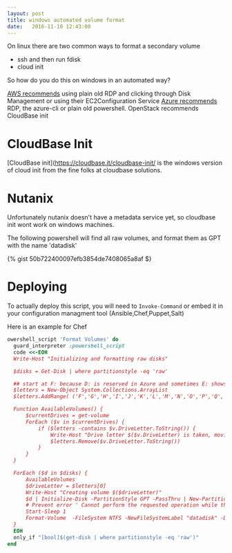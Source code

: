 ```yaml
---
layout: post
title: windows automated volume format
date:   2016-11-10 12:43:00
---
```


On linux there are two common ways to format a secondary volume

- ssh and then run fdisk
- cloud init

So how do you do this on windows in an automated way? 

[AWS recommends](http://docs.aws.amazon.com/AWSEC2/latest/WindowsGuide/ebs-using-volumes.html) using plain old RDP and clicking through Disk Management or using their EC2Configuration Service 
[Azure recommends](https://azure.microsoft.com/en-us/documentation/articles/virtual-machines-windows-classic-attach-disk/) RDP, the azure-cli or plain old powershell. 
OpenStack recommends CloudBase init

# CloudBase Init

[CloudBase init](https://cloudbase.it/cloudbase-init/ is the windows version of cloud init from the fine folks at cloudbase solutions.


# Nutanix

Unfortunately nutanix doesn't have a metadata service yet, so cloudbase init wont work on windows machines. 

The following powershell will find all raw volumes, and format them as GPT with the name 'datadisk'


{% gist 50b722400097efb3854de7408065a8af $}


# Deploying

To actually deploy this script, you will need to `Invoke-Command` or embed it in your configuration managment tool (Ansible,Chef,Puppet,Salt)

Here is an example for Chef

```ruby
owershell_script 'Format Volumes' do
  guard_interpreter :powershell_script
  code <<-EOH
  Write-Host "Initializing and formatting raw disks"

  $disks = Get-Disk | where partitionstyle -eq 'raw'

  ## start at F: because D: is reserved in Azure and sometimes E: shows up as a CD drive in Azure
  $letters = New-Object System.Collections.ArrayList
  $letters.AddRange( ('F','G','H','I','J','K','L','M','N','O','P','Q','R','S','T','U','V','W','X','Y','Z') )

  Function AvailableVolumes() {
      $currentDrives = get-volume
      ForEach ($v in $currentDrives) {
          if ($letters -contains $v.DriveLetter.ToString()) {
              Write-Host "Drive letter $($v.DriveLetter) is taken, moving to next letter"
              $letters.Remove($v.DriveLetter.ToString())
          }
      }
  }

  ForEach ($d in $disks) {
      AvailableVolumes
      $driveLetter = $letters[0]
      Write-Host "Creating volume $($driveLetter)"
      $d | Initialize-Disk -PartitionStyle GPT -PassThru | New-Partition -DriveLetter $driveLetter  -UseMaximumSize
      # Prevent error ' Cannot perform the requested operation while the drive is read only'
      Start-Sleep 1
      Format-Volume  -FileSystem NTFS -NewFileSystemLabel "datadisk" -DriveLetter $driveLetter -Confirm:$false
  }
  EOH
  only_if "[bool]$(get-disk | where partitionstyle -eq 'raw')"
end
```
